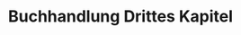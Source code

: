 ---
title: "Buchhandlung Drittes Kapitel"
url: /wahlstedt/buchhandlung-drittes-kapitel/
shop: Bücher
---